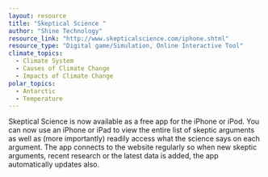 ```yaml
---
layout: resource
title: "Skeptical Science "
author: "Shine Technology"
resource_link: "http://www.skepticalscience.com/iphone.shtml"
resource_type: "Digital game/Simulation, Online Interactive Tool"
climate_topics:
  - Climate System
  - Causes of Climate Change
  - Impacts of Climate Change
polar_topics:
  - Antarctic
  - Temperature
---
```


Skeptical Science is now available as a free app for the iPhone or iPod. You can now use an iPhone or iPad to view the entire list of skeptic arguments as well as (more importantly) readily access what the science says on each argument. The app connects to the website regularly so when new skeptic arguments, recent research or the latest data is added, the app automatically updates also.
